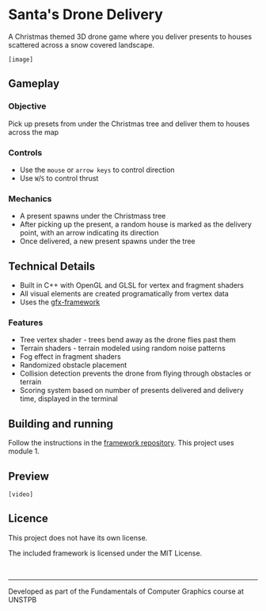# Santa's Drone Delivery

A Christmas themed 3D drone game where you deliver presents to houses scattered across a snow covered landscape.

    [image]

## Gameplay

### Objective

Pick up presets from under the Christmas tree and deliver them to houses across the map

### Controls

- Use the `mouse` or `arrow keys` to control direction
- Use  `W`/`S` to control thrust

### Mechanics

- A present spawns under the Christmass tree
- After picking up the present, a random house is marked as the delivery point, with an arrow indicating its direction
- Once delivered, a new present spawns under the tree

## Technical Details

- Built in C++ with OpenGL and GLSL for vertex and fragment shaders
- All visual elements are created programatically from vertex data
- Uses the [gfx-framework](https://github.com/UPB-Graphics/gfx-framework)
### Features

- Tree vertex shader - trees bend away as the drone flies past them
- Terrain shaders - terrain modeled using random noise patterns
- Fog effect in fragment shaders
- Randomized obstacle placement
- Collision detection prevents the drone from flying through obstacles or terrain
- Scoring system based on number of presents delivered and delivery time, displayed in the terminal

## Building and running
Follow the instructions in the [framework repository](https://github.com/UPB-Graphics/gfx-framework?tab=readme-ov-file#gear-building). This project uses module 1. 

## Preview

    [video]


## Licence

This project does not have its own license.

The included framework is licensed under the MIT License.

<br>

***

Developed as part of the Fundamentals of Computer Graphics course at UNSTPB